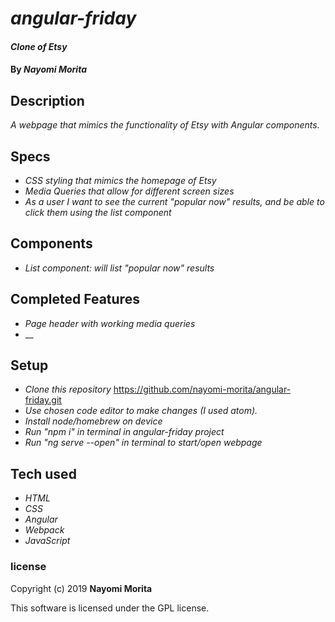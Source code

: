 # _angular-friday_

#### _Clone of Etsy_

#### By _**Nayomi Morita**_

## Description

_A webpage that mimics the functionality of Etsy with Angular components._

## Specs
* _CSS styling that mimics the homepage of Etsy_
* _Media Queries that allow for different screen sizes_
* _As a user I want to see the current "popular now" results, and be able to click them using the list component_

## Components
* _List component: will list "popular now" results_

## Completed Features
* _Page header with working media queries_
* __

## Setup
* _Clone this repository_
https://github.com/nayomi-morita/angular-friday.git
* _Use chosen code editor to make changes (I used atom)._
* _Install node/homebrew on device_
* _Run "npm i" in terminal in angular-friday project_
* _Run "ng serve --open" in terminal to start/open webpage_

## Tech used
* _HTML_
* _CSS_
* _Angular_
* _Webpack_
* _JavaScript_

### license

Copyright (c) 2019 **Nayomi Morita**

This software is licensed under the GPL license.
